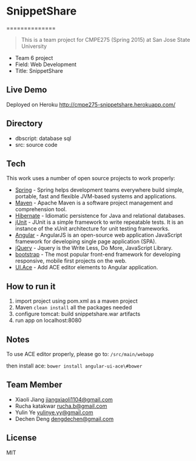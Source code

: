 # SnippetShare
==============

> This is a team project for CMPE275 (Spring 2015)
> at San Jose State University
 - Team 6 project
 - Field: Web Development
 - Title: SnippetShare

Live Demo
-----------
Deployed on Heroku http://cmpe275-snippetshare.herokuapp.com/

Directory
-----------
 - dbscript: database sql
 - src:	source code

Tech
-----------
This work uses a number of open source projects to work properly:

* [Spring] - Spring helps development teams everywhere build simple, portable,  fast and flexible JVM-based systems and applications.
* [Maven] - Apache Maven is a software project management and comprehension tool.
* [Hibernate] -  Idiomatic persistence for Java and relational databases.
* [jUnit] - JUnit is a simple framework to write repeatable tests. It is an instance of the xUnit architecture for unit testing frameworks.
* [Angular] - AngularJS is an open-source web application JavaScript framework for developing single page application (SPA).
* [jQuery] - Jquery is the Write Less, Do More, JavaScript Library.
* [bootstrap] - The most popular front-end framework for developing responsive, mobile first projects on the web.
* [UI.Ace] - Add ACE editor elements to Angular application.


How to run it
-----------
1. import project using pom.xml as a maven project
2. Maven ``` clean install ``` all the packages needed
3. configure tomcat: build snippetshare.war artifacts
4. run app on localhost:8080

Notes
-----------
To use ACE editor properly, please go to:
``` /src/main/webapp ```

then install ace:
``` bower install angular-ui-ace\#bower ```

Team Member
--------------
* Xiaoli Jiang <jiangxiaoli1104@gmail.com>
* Rucha katakwar <rucha.b@gmail.com>
* Yulin Ye <yulinye.yy@gmail.com>
* Dechen Deng <dengdechen@gmail.com>

License
----

MIT

[Spring]:https://spring.io
[Maven]:https://maven.apache.org/
[Hibernate]:http://hibernate.org/orm/
[Angular]:https://angularjs.org/
[jQuery]:http://jquery.com
[bootstrap]:http://getbootstrap.com/
[jUnit]: http://junit.org/
[UI.Ace]: https://github.com/angular-ui/ui-ace
